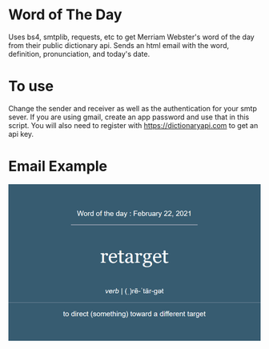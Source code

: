 # Word of The Day
Uses bs4, smtplib, requests, etc to get Merriam Webster's word of the day from their public dictionary api. Sends an html email with the word, definition, pronunciation, and today's date.

# To use
Change the sender and receiver as well as the authentication for your smtp sever.
If you are using gmail, create an app password and use that in this script.
You will also need to register with https://dictionaryapi.com to get an api key.

# Email Example
![Email Image](wod_email_example.PNG)
